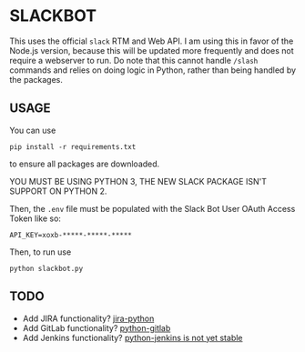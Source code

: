 # SLACKBOT
This uses the official `slack` RTM and Web API.
I am using this in favor of the Node.js version, because this will be updated more frequently and does not require a webserver to run.
Do note that this cannot handle `/slash` commands and relies on doing logic in Python, rather than being handled by the packages.

## USAGE
You can use
```
pip install -r requirements.txt
```
to ensure all packages are downloaded.

YOU MUST BE USING PYTHON 3, THE NEW SLACK PACKAGE ISN'T SUPPORT ON PYTHON 2.

Then, the `.env` file must be populated with the Slack Bot User OAuth Access Token like so:
```
API_KEY=xoxb-*****-*****-*****
```
Then, to run use
```
python slackbot.py
```

## TODO
- Add JIRA functionality? [jira-python](https://jira.readthedocs.io/en/master/index.html)
- Add GitLab functionality? [python-gitlab](https://python-gitlab.readthedocs.io/en/stable/)
- Add Jenkins functionality? [python-jenkins is not yet stable](https://python-jenkins.readthedocs.io/en/latest/index.html)
